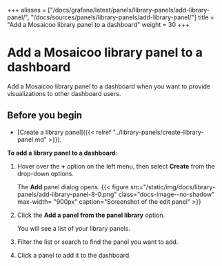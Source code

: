 +++
aliases = ["/docs/grafana/latest/panels/library-panels/add-library-panel/", "/docs/sources/panels/library-panels/add-library-panel/"]
title = "Add a Mosaicoo library panel to a dashboard"
weight = 30
+++

# Add a Mosaicoo library panel to a dashboard

Add a Mosaicoo library panel to a dashboard when you want to provide visualizations to other dashboard users.

## Before you begin

- [Create a library panel]({{< relref "../library-panels/create-library-panel.md" >}}).

**To add a library panel to a dashboard**:

1. Hover over the **+** option on the left menu, then select **Create** from the drop-down options.

   The **Add** panel dialog opens.
   {{< figure src="/static/img/docs/library-panels/add-library-panel-8-0.png" class="docs-image--no-shadow" max-width= "900px" caption="Screenshot of the edit panel" >}}

1. Click the **Add a panel from the panel library** option.

   You will see a list of your library panels.

1. Filter the list or search to find the panel you want to add.
1. Click a panel to add it to the dashboard.
